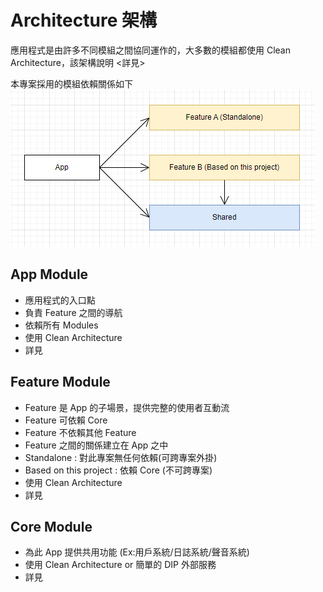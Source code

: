 # Architecture 架構
應用程式是由許多不同模組之間協同運作的，大多數的模組都使用 Clean Architecture，該架構說明 <詳見>

本專案採用的模組依賴關係如下
![Module_App01](images/Modularization.png)

## App Module
- 應用程式的入口點
- 負責 Feature 之間的導航
- 依賴所有 Modules
- 使用 Clean Architecture
- 詳見

## Feature Module
- Feature 是 App 的子場景，提供完整的使用者互動流
- Feature 可依賴 Core 
- Feature 不依賴其他 Feature
- Feature 之間的關係建立在 App 之中
- Standalone : 對此專案無任何依賴(可跨專案外掛)
- Based on this project : 依賴 Core (不可跨專案)
- 使用 Clean Architecture
- 詳見

## Core Module
- 為此 App 提供共用功能 (Ex:用戶系統/日誌系統/聲音系統)
- 使用 Clean Architecture or 簡單的 DIP 外部服務
- 詳見
